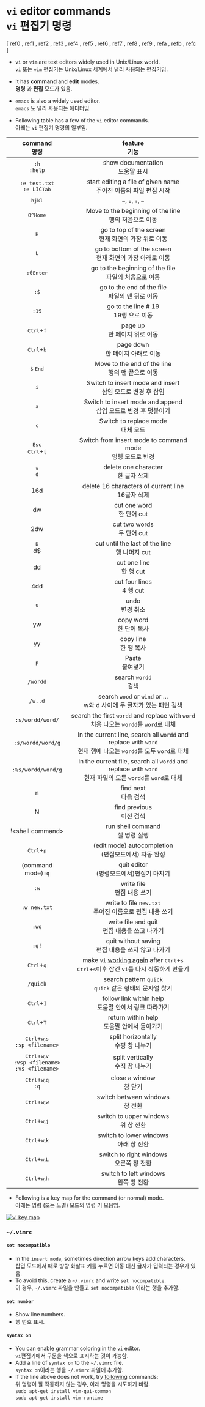 
# `vi` editor commands<br>`vi` 편집기 명령

[
[ref0](https://www.cs.colostate.edu/helpdocs/vi.html)
, [ref1](https://www.guru99.com/the-vi-editor.html)
, [ref2](https://linuxize.com/post/vim-find-replace/)
, [ref3](http://www.hackerschool.org/Sub_Html/HS_Community/includes/View_Lecture.html?num=05&groups=HS_Middle)
, [ref4](https://alvinalexander.com/blog/post/linux-unix/how-auto-complete-word-vi-vim-editor)
, ref5
, [ref6](https://www.cs.oberlin.edu/~kuperman/help/vim/windows.html)
, [ref7](https://kb.iu.edu/d/afcx)
, [ref8](https://vim.fandom.com/wiki/Learn_to_use_help)
, [ref9](http://www.viemu.com/a_vi_vim_graphical_cheat_sheet_tutorial.html)
, [refa](https://namu.wiki/w/vi)
, [refb](https://superuser.com/questions/486532/how-to-open-files-in-vertically-horizontal-split-windows-in-vim-from-the-command)
, [refc](https://realpython.com/vim-and-python-a-match-made-in-heaven/)
]

* `vi` or `vim` are text editors widely used in Unix/Linux world.<br>`vi` 또는 `vim` 편집기는 Unix/Linux 세계에서 널리 사용되는 편집기임.

* It has **command** and **edit** modes.<br>**명령** 과 **편집** 모드가 있음.

* `emacs` is also a widely used editor.<br>`emacs` 도 널리 사용되는 에디터임.

* Following table has a few of the `vi` editor commands.<br>아래는 `vi` 편집기 명령의 일부임.

 
| command<br>명령 | feature<br>기능 |
|:-------:|:-------:|
| `:h`<br>`:help` | show documentation<br>도움말 표시 |
| `:e test.txt`<br>`:e LIC`<kbd>Tab</kbd>| start editing a file of given name<br>주어진 이름의 파일 편집 시작 |
| <kbd>h</kbd><kbd>j</kbd><kbd>k</kbd><kbd>l</kbd> | <kbd>&larr;</kbd>, <kbd>&darr;</kbd>, <kbd>&uarr;</kbd>, <kbd>&rarr;</kbd> |
| <kbd>0</kbd><kbd>^</kbd><kbd>Home</kbd> | Move to the beginning of the line<br>행의 처음으로 이동 | 
| <kbd>H</kbd>     | go to top of the screen<br>현재 화면의 가장 위로 이동 |
| <kbd>L</kbd>     | go to bottom of the screen<br>현재 화면의 가장 아래로 이동 |
| `:0`<kbd>Enter</kbd> | go to the beginning of the file<br>파일의 처음으로 이동 |
| `:$` | go to the end of the file<br>파일의 맨 뒤로 이동 |
| `:19` | go to the line # 19<br>19행 으로 이동 |
| <kbd>Ctrl</kbd>+<kbd>f</kbd> | page up<br>한 페이지 위로 이동 |
| <kbd>Ctrl</kbd>+<kbd>b</kbd> | page down<br>한 페이지 아래로 이동 |
| <kbd>$</kbd> <kbd>End</kbd> | Move to the end of the line<br>행의 맨 끝으로 이동 | 
| <kbd>i</kbd> | Switch to insert mode and insert<br>삽입 모드로 변경 후 삽입 | 
| <kbd>a</kbd> | Switch to insert mode and append<br>삽입 모드로 변경 후 덧붙이기 | 
| <kbd>c</kbd> | Switch to replace mode<br>대체 모드 | 
| <kbd>Esc</kbd><br><kbd>Ctrl</kbd>+<kbd>[</kbd> | Switch from insert mode to command mode<br>명령 모드로 변경 | 
| <kbd>x</kbd><br><kbd>d</kbd> | delete one character<br>한 글자 삭제 |
| 16d | delete 16 characters of current line<br>16글자 삭제 |
|   dw    | cut one word<br>한 단어 cut |
|   2dw    | cut two words<br>두 단어 cut |
| <kbd>D</kbd><br>d\$ | cut until the last of the line<br>행 나머지 cut |
|   dd    | cut one line<br>한 행 cut |
|   4dd    | cut four lines<br>4 행 cut |
| <kbd>u</kbd> | undo<br>변경 취소 |
| yw | copy word<br>한 단어 복사 |
| yy | copy line<br>한 행 복사 |
| <kbd>p</kbd> | Paste<br>붙여넣기 | 
| `/wordd` | search `wordd`<br>검색 |
| `/w..d` | search `wood` or `wind` or ...<br>w와 d 사이에 두 글자가 있는 패턴 검색 |
| `:s/wordd/word/` | search the first `wordd` and replace with `word`<br>처음 나오는 `wordd`를 `word`로 대체 |
| `:s/wordd/word/g` | in the current line, search all `wordd` and replace with `word`<br>현재 행에 나오는 `wordd`를 모두 `word`로 대체 |
| `:%s/wordd/word/g` | in the current file, search all `wordd` and replace with `word`<br>현재 파일의 모든 `wordd`를 `word`로 대체 |
| n | find next<br>다음 검색 |
| N | find previous<br>이전 검색 |
| !<shell command\> | run shell command<br>셸 명령 실행 |
| <kbd>Ctrl</kbd>+<kbd>p</kbd> | (edit mode) autocompletion<br>(편집모드에서) 자동 완성 |
| (command mode)`:q`| quit editor<br>(명령모드에서)편집기 마치기 |
| `:w`| write file<br>편집 내용 쓰기 |
| `:w new.txt`| write to file `new.txt`<br>주어진 이름으로 편집 내용 쓰기 |
| `:wq` | write file and quit<br>편집 내용을 쓰고 나가기 |
| `:q!` | quit without saving<br>편집 내용을 쓰지 않고 나가기 |
| <kbd>Ctrl</kbd>+<kbd>q</kbd> | make `vi` [working again](https://unix.stackexchange.com/questions/12107/how-to-unfreeze-after-accidentally-pressing-ctrl-s-in-a-terminal) after <kbd>Ctrl</kbd>+<kbd>s</kbd><br><kbd>Ctrl</kbd>+<kbd>s</kbd>이후 잠긴 `vi`를 다시 작동하게 만들기 |
| `/quick` | search pattern `quick`<br>`quick` 같은 형태의 문자열 찾기 |
| <kbd>Ctrl</kbd>+<kbd>]</kbd> | follow link within help<br>도움말 안에서 링크 따라가기 |
| <kbd>Ctrl</kbd>+<kbd>T</kbd> | return within help<br>도움말 안에서 돌아가기 |
| <kbd>Ctrl</kbd>+<kbd>w</kbd>,<kbd>s</kbd><br>`:sp <filename>` | split horizontally<br>수평 창 나누기 |
| <kbd>Ctrl</kbd>+<kbd>w</kbd>,<kbd>v</kbd><br>`:vsp <filename>`<br>`:vs <filename>` | split vertically<br>수직 창 나누기 |
| <kbd>Ctrl</kbd>+<kbd>w</kbd>,<kbd>q</kbd><br>`:q` | close a window<br>창 닫기 |
| <kbd>Ctrl</kbd>+<kbd>w</kbd>,<kbd>w</kbd> | switch between windows<br>창 전환 |
| <kbd>Ctrl</kbd>+<kbd>w</kbd>,<kbd>j</kbd> | switch to upper windows<br>위 창 전환 |
| <kbd>Ctrl</kbd>+<kbd>w</kbd>,<kbd>k</kbd> | switch to lower windows<br>아래 창 전환 |
| <kbd>Ctrl</kbd>+<kbd>w</kbd>,<kbd>L</kbd> | switch to right windows<br>오른쪽 창 전환 |
| <kbd>Ctrl</kbd>+<kbd>w</kbd>,<kbd>h</kbd> | switch to left windows<br>왼쪽 창 전환 |

* Following is a key map for the command (or normal) mode.<br>
아래는 명령 (또는 노멀) 모드의 명령 키 모음임.

[![vi key map](http://www.viemu.com/vi-vim-cheat-sheet.gif)](http://www.viemu.com/a_vi_vim_graphical_cheat_sheet_tutorial.html)

### `~/.vimrc`

#### `set nocompatible`

* In the `insert mode`, sometimes direction arrow keys add characters.<br>삽입 모드에서 때로 방향 화살표 키를 누르면 이동 대신 글자가 입력되는 경우가 있음.
* To avoid this, create a `~/.vimrc` and write `set nocompatible`.<br>이 경우, `~/.vimrc` 파일을 만들고 `set nocompatible` 이라는 행을 추가함.

#### `set number`

* Show line numbers.
* 행 번호 표시.

#### `syntax on`

* You can enable grammar coloring in the `vi` editor.<br>`vi`편집기에서 구문을 색으로 표시하는 것이 가능함.
* Add a line of `syntax on` to the `~/.vimrc` file.<br>`syntax on`이라는 행을 `~/.vimrc` 파일에 추가함.
* If the line above does not work, try [following](https://askubuntu.com/questions/284957/vi-getting-multiple-sorry-the-command-is-not-available-in-this-version-af) commands:<br>
위 명령이 잘 작동하지 않는 경우, 아래 명령을 시도하기 바람.<br>
`sudo apt-get install vim-gui-common`<br>
`sudo apt-get install vim-runtime`<br>

